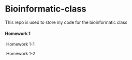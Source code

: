 # Bioinformatic-class

This repo is used to store my code for the bioinformatic class



#### Homework 1

​	Homework 1-1

​	Homework 1-2
